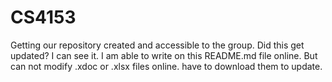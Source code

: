 # CS4153
Getting our repository created and accessible to the group.  Did this get updated?
I can see it. I am able to write on this README.md file online. But can not modify .xdoc or .xlsx files online. have to download them to update.
